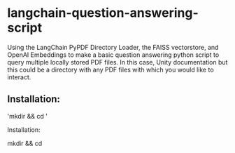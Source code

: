 # langchain-question-answering-script

Using the LangChain PyPDF Directory Loader, the FAISS vectorstore, and OpenAI Embeddings to make a basic question answering python script to query multiple locally stored PDF files. In this case, Unity documentation but this could be a directory with any PDF files with which you would like to interact.

## Installation:

'mkdir <new-directory> && cd <new-directory>'

Installation:

mkdir <new-directory> && cd <new-directory>
